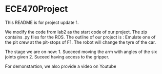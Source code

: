 # ECE470Project
This README is for project update 1.

We modify the code from lab2 as the start code of our project. The zip contains .py files for the ROS. 
The outline of our project is :
	Emulate one of the pit crew at the pit-stops of F1. The robot will change the tyre of the car.

The stage we are on now:
	1. Succeed moving the arm with angles of the six joints given 
	2. Suceed having access to the gripper. 

For demonstartion, we also provide a video on Youtube

